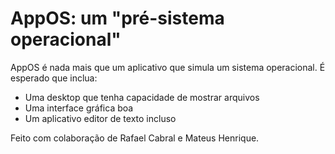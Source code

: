 # AppOS: um "pré-sistema operacional"

AppOS é nada mais que um aplicativo que simula um sistema operacional.
É esperado que inclua:

- Uma desktop que tenha capacidade de mostrar arquivos
- Uma interface gráfica boa
- Um aplicativo editor de texto incluso

Feito com colaboração de Rafael Cabral e Mateus Henrique.